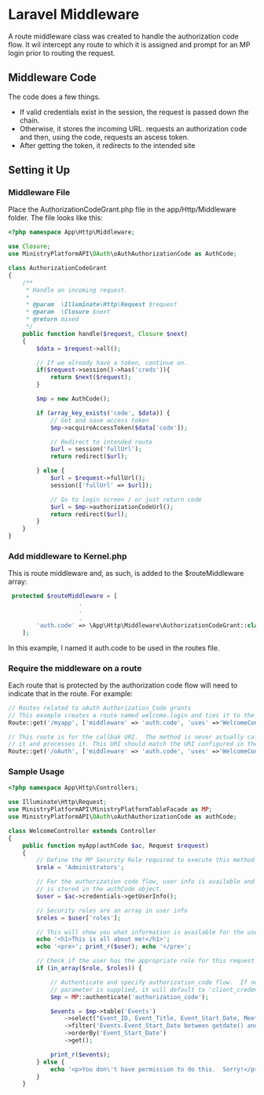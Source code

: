 # Laravel Middleware 
A route middleware class was created to handle the authorization code flow.  It wil intercept any route to 
which it is assigned and prompt for an MP login prior to routing the request. 

## Middleware Code
The code does a few things.

- If valid credentials exist in the session, the request is passed down the chain.
- Otherwise, it stores the incoming URL. requests an authorization code and then, using the code, requests an 
ascess token.
- After getting the token, it redirects to the intended site

## Setting it Up
### Middleware File
Place the AuthorizationCodeGrant.php file in the app/Http/Middleware folder. The file looks like this:
```php
<?php namespace App\Http\Middleware;

use Closure;
use MinistryPlatformAPI\OAuth\oAuthAuthorizationCode as AuthCode;

class AuthorizationCodeGrant
{
    /**
     * Handle an incoming request.
     *
     * @param  \Illuminate\Http\Request $request
     * @param  \Closure $next
     * @return mixed
     */
    public function handle($request, Closure $next)
    {
        $data = $request->all();

        // If we already have a token, continue on.
        if($request->session()->has('creds')){
            return $next($request);
        }

        $mp = new AuthCode();

        if (array_key_exists('code', $data)) {
            // Get and save access token
            $mp->acquireAccessToken($data['code']);

            // Redirect to intended route
            $url = session('fullUrl');
            return redirect($url);

        } else {
            $url = $request->fullUrl();
            session(['fullUrl' => $url]);

            // Go to login screen / or just return code
            $url = $mp->authorizationCodeUrl();
            return redirect($url);
        }
    }
}
```
### Add middleware to Kernel.php
This is route middleware and, as such, is added to the $routeMiddleware array:
```php
 protected $routeMiddleware = [
                    .
                    .
                    .
        'auth.code' => \App\Http\Middleware\AuthorizationCodeGrant::class,
    ];
```
In this example, I named it auth.code to be used in the routes file.

### Require the middleware on a route
Each route that is protected by the authorization code flow will need to indicate that in the route. For example:
```php
// Routes related to oAuth Authorization_Code grants
// This example creates a route named welcome.login and ties it to the auth.code middleware
Route::get('/myapp', ['middleware' => 'auth.code', 'uses' =>'WelcomeController@myApp'])->name('welcome.login');

// This route is for the callbak URI.  The method is never actually called because the Middleware intercepts
// it and processes it. This URI should match the URI configured in the MP API Client.
Route::get('/oAuth', ['middleware' => 'auth.code', 'uses' =>'WelcomeController@oAuth']);
```
### Sample Usage
```php
<?php namespace App\Http\Controllers;

use Illuminate\Http\Request;
use MinistryPlatformAPI\MinistryPlatformTableFacade as MP;
use MinistryPlatformAPI\OAuth\oAuthAuthorizationCode as authCode;

class WelcomeController extends Controller
{
    public function myApp(authCode $ac, Request $request)
    {
        // Define the MP Security Role required to execute this method
        $role = 'Administrators';

        // For the authorization code flow, user info is available and
        // is stored in the authCode object.
        $user = $ac->credentials->getUserInfo();

        // Security roles are an array in user info
        $roles = $user['roles'];

        // This will show you what information is available for the user
        echo '<h1>This is all about me!</h1>';
        echo '<pre>'; print_r($user); echo '</pre>';

        // Check if the user has the appropriate role for this request
        if (in_array($role, $roles)) {

            // Authenticate and specify authorization_code flow.  If no
            // parameter is supplied, it will default to 'client_credentials'
            $mp = MP::authenticate('authorization_code');

            $events = $mp->table('Events')
                ->select("Event_ID, Event_Title, Event_Start_Date, Meeting_Instructions, Event_End_Date, Location_ID_Table.[Location_Name], dp_fileUniqueId AS Image_ID")
                ->filter('Events.Event_Start_Date between getdate() and dateadd(day, 30, getdate()) AND Featured_On_Calendar = 1 AND Events.[_Approved] = 1 AND ISNULL(Events.[Cancelled], 0) = 0')
                ->orderBy('Event_Start_Date')
                ->get();

            print_r($events);
        } else {
            echo '<p>You don\'t have permission to do this.  Sorry!</p>';
        }
    }
```
